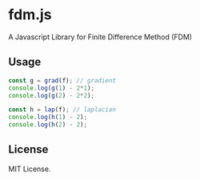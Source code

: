 # fdm.js
A Javascript Library for Finite Difference Method (FDM)

## Usage
```Javascript
const g = grad(f); // gradient
console.log(g(1) - 2*1);
console.log(g(2) - 2*2);

const h = lap(f); // laplacian
console.log(h(1) - 2);
console.log(h(2) - 2);
```

## License
MIT License.